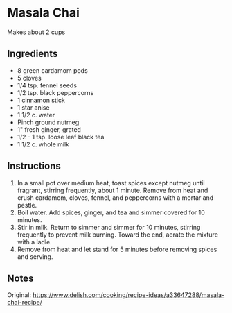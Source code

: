 # Masala Chai

Makes about 2 cups

## Ingredients

- 8 green cardamom pods
- 5 cloves
- 1/4 tsp. fennel seeds
- 1/2 tsp. black peppercorns
- 1 cinnamon stick
- 1 star anise
- 1 1/2 c. water
- Pinch ground nutmeg
- 1" fresh ginger, grated
- 1/2 - 1 tsp. loose leaf black tea
- 1 1/2 c. whole milk

## Instructions

1. In a small pot over medium heat, toast spices except nutmeg until fragrant, stirring frequently, about 1 minute. Remove from heat and crush cardamom, cloves, fennel, and peppercorns with a mortar and pestle.
1. Boil water. Add spices, ginger, and tea and simmer covered for 10 minutes.
1. Stir in milk. Return to simmer and simmer for 10 minutes, stirring frequently to prevent milk burning. Toward the end, aerate the mixture with a ladle.
1. Remove from heat and let stand for 5 minutes before removing spices and serving.

## Notes

Original: <https://www.delish.com/cooking/recipe-ideas/a33647288/masala-chai-recipe/>

